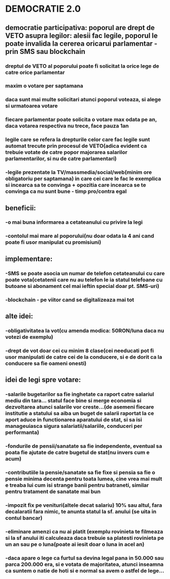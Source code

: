# DEMOCRATIE 2.0
## democratie participativa: poporul are drept de VETO asupra legilor: alesii fac legile, poporul le poate invalida la cererea oricarui parlamentar - prin SMS sau blockchain
### dreptul de VETO al poporului poate fi solicitat la orice lege de catre orice parlamentar
### maxim o votare per saptamana
### daca sunt mai multe solicitari atunci poporul voteaza, si alege si urmatoarea votare
### fiecare parlamentar poate solicita o votare max odata pe an, daca votarea respectiva nu trece, face pauza 1an
### legile care se refera la drepturile celor care fac legile sunt automat trecute prin procesul de VETO(adica evident ca trebuie votate de catre popor majorarea salarilor parlamentarilor, si nu de catre parlamentari)
### -legile prezentate la TV/massmedia/social/web(minim ore obligatoriu per saptamana) in care cei care le fac le exemplica si incearca sa te convinga + opozitia care incearca se te convinga ca nu sunt bune - timp pro/contra egal

## beneficii:
### -o mai buna informarea a cetateanului cu privire la legi
### -contolul mai mare al poporului(nu doar odata la 4 ani cand poate fi usor manipulat cu promisiuni)

## implementare: 
### -SMS se poate asocia un numar de telefon cetateanului cu care poate vota(cetatenii care nu au telefon le ia statul telefoane cu butoane si abonament cel mai ieftin special doar pt. SMS-uri)
### -blockchain - pe viitor cand se digitalizeaza mai tot

## alte idei:
### -obligativitatea la vot(cu amenda modica: 50RON/luna daca nu votezi de exemplu)
### -drept de vot doar cei cu minim 8 clase(cei needucati pot fi usor manipulati de catre cei de la conducere, si e de dorit ca la conducere sa fie oameni onesti)

## idei de legi spre votare:
### -salarile bugetarilor sa fie inghetate ca raport catre salariul mediu din tara... statul face bine si merge economia si dezvoltarea atunci salarile vor creste...(de asemeni fiecare institutie a statului sa aiba un buget de salarii raportat la ce aport aduce in functionarea aparatului de stat, si sa isi manageuiasca sigura salariatii/salariile, conduceri per performanta)
### -fondurile de pensii/sanatate sa fie independente, eventual sa poata fie ajutate de catre bugetul de stat(nu invers cum e acum)
### -contributiile la pensie/sanatate sa fie fixe si pensia sa fie o pensie minima decenta pentru toata lumea, cine vrea mai mult e treaba lui cum isi strange banii pentru batraneti, similar pentru tratament de sanatate mai bun
### -impozit fix pe venituri(altele decat salariu) 10% sau altul, fara decalaratii fara nimic, te anunta statul la sf. anului (se uita in contul bancar)
### -eliminare amenzi ca nu ai platit (exemplu rovinieta te filmeaza si la sf anului iti calculeaza daca trebuie sa platesti rovinieta pe un an sau pe o luna(poate ai iesit doar o luna in acel an)
### -daca apare o lege ca furtul sa devina legal pana in 50.000 sau parca 200.000 era, si e votata de majoritatea, atunci inseamna ca suntem o natie de hoti si e normal sa avem o astfel de lege...
